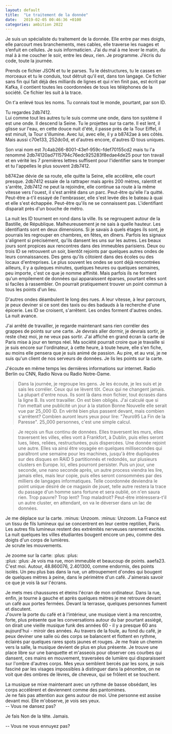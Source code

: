 ```yaml
---
layout: default
title:  "Le traitement de la donnée"
date:   2019-02-05 00:46:36 +0100
categories: ambition 2022 
---
```


Je suis un spécialiste du traitement de la donnée. Elle entre par mes doigts, elle parcourt mes branchements, mes cables, elle traverse les nuages et s’enfuit en cellules. Je suis informaticien. J’ai du mal à me lever le matin, du mal à à me coucher le soir, entre les deux, rien. Je programme. J’écris du code, toute la journée.

Prends ce fichier JSON et tu le parses. Tu le déstructures, tu le casses en morceaux et tu le conduis, tout détruit qu'il est, dans ton langage. Ce fichier sans fin qui fait déjà des milliards de lignes et qui n'en finit pas, est écrit par Kafka, il contient toutes les coordonnées de tous les téléphones de la société. Ce fichier les suit à la trace.

On t'a enlevé tous les noms. Tu connais tout le monde, pourtant, par son ID. 

Tu regardes 2db7412.  
Lui comme tout les autres tu le suis comme une onde, dans ton système il est une onde. Il descend la Seine. Tu le projettes sur ta carte. Il est lent, il glisse sur l'eau, en cette douce nuit d'été, il passe près de la Tour Eiffel, il est minuit, la Tour s'illumine. Avec lui, avec elle, il y a b8742ae à ses côtés. Mais aussi c70e133, 252dc0d, et d'autres encore, d'autres ID tous uniques.

Son vrai nom est 7c4ab266-8001-43ef-959c-fdef70155cd2 mais tu l'a renommé 2db74120ad7115794c76edc925283f8edae4de25 pour ton travail et en vérité les 7 premières lettres suffisent pour l'identifier sans te tromper et tu l'appelles le plus souvent 2db7412.  

b8742ae dévie de sa route, elle quitte la Seine, elle accélère, elle court presque. 2db7412 essaie de la rattraper mais après 200 mètres, ralentit et s'arrête, 2db7412 ne peut la rejoindre, elle continue sa route à la même vitesse vers l'ouest, il s'est arrêté dans un parc. Peut-être qu'elle l'a quitté. Peut-être a-t'il essayé de l'embrasser, elle s'est levée dès le bateau à quai et elle s'est échappée. Peut-être qu'ils ne se connaissent pas. L'identifiant disparait près d'un bouche de métro.

La nuit les ID tournent en rond dans la ville. Ils se regroupent autour de la Bastille, de République. Malheureusement je ne sais à quelle hauteur. Les identifiants sont en deux dimensions. Si je savais à quels étages ils sont, je pourrais les regrouper en chambres, en fêtes, en dîners. Parfois les signaux s'alignent si précisément, qu'ils dansent les uns sur les autres. Les beaux jours sont propices aux rencontres dans des immeubles parisiens. Deux ou trois ID se retrouvent un soir, bientôt rejoints par quelques autres ondes de leurs connaissances. Des gens qu'ils côtoient dans des écoles ou des locaux d'entreprises. Le plus souvent les ondes se sont déjà rencontrées ailleurs, il y a quleques minutes, quelques heures ou quelques semaines, peu importe, c'est ce que je nomme affinité. Mais parfois ils ne forment qu'un empilement de données qui apparaissent éparses, pourtant elles sont si faciles à rassembler. On pourrait pratiquement trouver un point commun à tous les points d'un lieu.

D'autres ondes déambulent le long des rues. A leur vitesse, à leur parcours, je peux deviner si ce sont des taxis ou des badauds à la recherche d'une épicerie. Les ID se croisent, s'arrêtent. Les ondes forment d'autres ondes. La nuit avance.

J'ai arrêté de travailler, je regarde maintenant sans rien corréler des grappes de points sur une carte. Je devrais aller dormir, je devrais sortir, je reste chez moi, je ne veux pas sortir. J'ai affiché en grand écran la carte de Paris mise à jour en temps réel. Ma société pourrait croire que je travaille si je suis encore sur l'ordinateur, à cette heure, à toute heure, elle s'en fiche, au moins elle pensera que je suis animé de passion. Au pire, et au vrai, je ne suis qu'un client de nos serveurs de données. Je lis les points sur la carte.  

J'écoute en même temps les dernières informations sur internet. Radio Berlin ou CNN, Radio Nova ou Radio Notre-Dame.


> Dans la journée, je regroupe les gens. Je les écoute, je les suis et je sais les corréler. Ceux qui se lèvent tôt. Ceux qui ne changent jamais. La plupart d'entre nous. Ils sont là dans mon fichier, tout écrasés dans la ligne B. Ils vont travailler. On est bien obligés. J'ai calculé que si l'on mettait une publicité un jour à la station Bonne Nouvelle elle serait vue par 25_000 ID. En vérité bien plus passent devant, mais combien s'arrêtent? Combien auront leurs yeux pour lire: "7euro95 La Fin de la Paresse".
> 25_000 personnes, c'est une simple calcul.

> Je reçois un flux continu de données. Elles traversent les murs, elles traversent les villes, elles vont à Frankfort, à Dublin, puis elles seront lues, liées, reliées, restructurées, puis dispercées. Une donnée rejoint une autre. Elles va ainsi être voyagée en quelques millisecondes qui paraîtront une semaine pour les machines, jusqu'à être dupliquées sur des disques en RAID 5 partitionnés et redondés, sur plusieurs clusters en Europe. Ici, elles pourront persister. Puis un jour, une seconde, une nano seconde après, un autre process viendra les lire, jamais elles, mais leur copie, puis elles seront consommées par des milliers de langages informatiques. Telle coordonnée deviendra le point unique désiré de ce magasin de jouet, telle autre restera la trace du passage d'un homme sans fortune et sera oublié, on n'en saura rien. Trop pauvre? Trop lent? Trop maladroit? Peut-être intéressera-t'il un autre cluster, en attendant, on va le déverser dans un lac de données.

Je me déplace sur la carte. :minus: Unzoom. :minus: Unzoom. La France est un tissu de fils lumineux qui se concentrent en leur centre reptilien, Paris. Les autres fils lumineux restent des extrémités nerveuses rarement excités. La nuit quelques les villes étudiantes bougent encore un peu, comme des doigts d'un corps de lumières.  
Je scrute les mouvements.

Je zoome sur la carte: :plus: :plus:  
:plus: :plus:
Je vois ma rue, mon immeuble et beaucoup de points. aaefa23. C'est moi. Autour, 48.860076, 2.401300, comme endormis, des points isolés. Un peu plus bas dans la rue, un attroupement d'ondes qui bougent de quelques mètres à peine, dans le périmètre d'un café. J'aimerais savoir ce que je vois là sur l'écrans.

Je mets mes chaussures et éteins l'écran de mon ordinateur. Dans la rue, enfin, je tourne à gauche et après quelques mètres je me retrouve devant un café aux portes fermées. Devant la terrasse, quelques personnes fument et discutent.  
J'ouvre la porte du café et à l'intérieur, une musique vient à ma rencontre, forte, plus présente que les conversations autour du bar pourtant assiégé, on dirait une vieille musique funk des années 60 - il y a presque 60 ans aujourd'hui - miroir des années. Au travers de la foule, au fond du café, je peux deviner une salle où des corps se balancent et flottent en rythme, éclairés par quelques rares spots jaunes et rouges. Je me fraie un chemin vers la salle, la musique devient de plus en plus présente. Je trouve une place libre sur une banquette et m'asseois pour observer ces courbes qui dansent, ces mains en mouvement, traversées de lumière qui disparaissent sur l'ombre d'autres corps. Mes yeux semblent bercés par les sons, je suis fasciné par les visages impossibles à distinguer dans la pénombre, on ne voit que des ombres de lèvres, de cheveux, qui se frôlent et se touchent. 

La musique se mixe maintenant avec un rythme de basse obsédant, les corps accélèrent et deviennent comme des pantomimes.  
Je ne fais pas attention aux gens autour de moi. Une personne est assise devant moi. Elle m'observe, je vois ses yeux.  
--  Vous ne dansez pas?

Je fais Non de la tête. Jamais.

-- Vous ne vous ennuyez pas?



